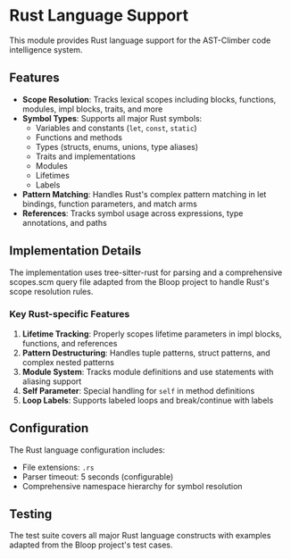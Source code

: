 # Rust Language Support

This module provides Rust language support for the AST-Climber code intelligence system.

## Features

- **Scope Resolution**: Tracks lexical scopes including blocks, functions, modules, impl blocks, traits, and more
- **Symbol Types**: Supports all major Rust symbols:
  - Variables and constants (`let`, `const`, `static`)
  - Functions and methods
  - Types (structs, enums, unions, type aliases)
  - Traits and implementations
  - Modules
  - Lifetimes
  - Labels
- **Pattern Matching**: Handles Rust's complex pattern matching in let bindings, function parameters, and match arms
- **References**: Tracks symbol usage across expressions, type annotations, and paths

## Implementation Details

The implementation uses tree-sitter-rust for parsing and a comprehensive scopes.scm query file adapted from the Bloop project to handle Rust's scope resolution rules.

### Key Rust-specific Features

1. **Lifetime Tracking**: Properly scopes lifetime parameters in impl blocks, functions, and references
2. **Pattern Destructuring**: Handles tuple patterns, struct patterns, and complex nested patterns
3. **Module System**: Tracks module definitions and use statements with aliasing support
4. **Self Parameter**: Special handling for `self` in method definitions
5. **Loop Labels**: Supports labeled loops and break/continue with labels

## Configuration

The Rust language configuration includes:
- File extensions: `.rs`
- Parser timeout: 5 seconds (configurable)
- Comprehensive namespace hierarchy for symbol resolution

## Testing

The test suite covers all major Rust language constructs with examples adapted from the Bloop project's test cases.
